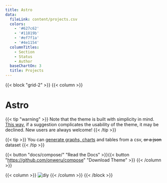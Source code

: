 ```yaml
---
title: Astro
data:
  fileLink: content/projects.csv
  colors:
    - '#627c62'
    - '#11819b'
    - '#ef7f1a'
    - '#4e1154'
  columnTitles:
    - Section
    - Status
    - Author
  baseChartOn: 3
  title: Projects
---
```

{{< block "grid-2" >}}
{{< column >}}

# Astro





{{< tip "warning" >}}
Note that the theme is built with simplicity in mind. [This way](/), if a suggestion complicates the usability of the theme, it may be declined. New users are always welcome!
{{< /tip >}}

{{< tip >}}
You can [generate graphs, charts](]\("docs/compose/graphs-charts-tables/#show-a-pie-doughnut--bar-chart-at-once"\)) and tables from a csv, ~~or a json~~ dataset
{{< /tip >}}

{{< button "docs/compose/" "Read the Docs" >}}{{< button "https://github.com/onweru/compose" "Download Theme" >}}
{{< /column >}}

{{< column >}}
![diy](/images/scribble.jpg)
{{< /column >}}
{{< /block >}}
